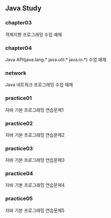 ## Java Study

### chapter03
객체지향 프로그래밍 수업 예제

### chapter04
Java API(java.lang.* java.util.* java.io.*) 수업 예제

### network
Java 네트워크 프로그래밍 수업 예제

### practice01
자바 기본 프로그래밍 연습문제1

### practice02
자바 기본 프로그래밍 연습문제2

### practice03
자바 기본 프로그래밍 연습문제3

### practice04
자바 기본 프로그래밍 연습문제4

### practice05
자바 기본 프로그래밍 연습문제5